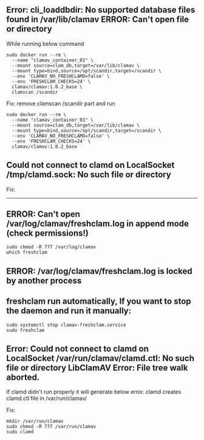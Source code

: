 

## Error: cli_loaddbdir: No supported database files found in /var/lib/clamav ERROR: Can't open file or directory
While running below command
```
sudo docker run --rm \
  --name "clamav_container_01" \
  --mount source=clam_db,target=/var/lib/clamav \
  --mount type=bind,source=/opt/scandir,target=/scandir \
  --env 'CLAMAV_NO_FRESHCLAMD=false' \
  --env 'FRESHCLAM_CHECKS=24' \
  clamav/clamav:1.0.2_base \
  clamscan /scandir
```

Fix: remove clamscan /scandir part and run
```
sudo docker run --rm \
  --name "clamav_container_01" \
  --mount source=clam_db,target=/var/lib/clamav \
  --mount type=bind,source=/opt/scandir,target=/scandir \
  --env 'CLAMAV_NO_FRESHCLAMD=false' \
  --env 'FRESHCLAM_CHECKS=24' \
  clamav/clamav:1.0.2_base 
```

## Could not connect to clamd on LocalSocket /tmp/clamd.sock: No such file or directory

Fix:


---------------------------------------

## ERROR: Can't open /var/log/clamav/freshclam.log in append mode (check permissions!)
```
sudo chmod -R 777 /var/log/clamav
which freshclam
```

## ERROR: /var/log/clamav/freshclam.log is locked by another process
## freshclam run automatically, If you want to stop the daemon and run it manually:
```
sudo systemctl stop clamav-freshclam.service
sudo freshclam
```

## Error: Could not connect to clamd on LocalSocket /var/run/clamav/clamd.ctl: No such file or directory LibClamAV Error: File tree walk aborted.
If clamd didn't run properly it will generate below error. clamd creates clamd.ctl file in /var/run/clamav/

Fix:
```
mkdir /var/run/clamav
sudo chmod -R 777 /var/run/clamav
sudo clamd
```
